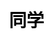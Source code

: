 ---
title: 同学
layout: dream_interpretation/kind_single
description: 解梦 - 人物 - 同学.
js: []
css: ["css/luck/dream_interpretation/dream_interpretation.css"]
---